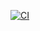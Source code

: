 [![CI](https://github.com/allanrodriguesmachado/hey-teacher/actions/workflows/laravel.yml/badge.svg?branch=develop)](https://github.com/allanrodriguesmachado/hey-teacher/actions/workflows/laravel.yml)
